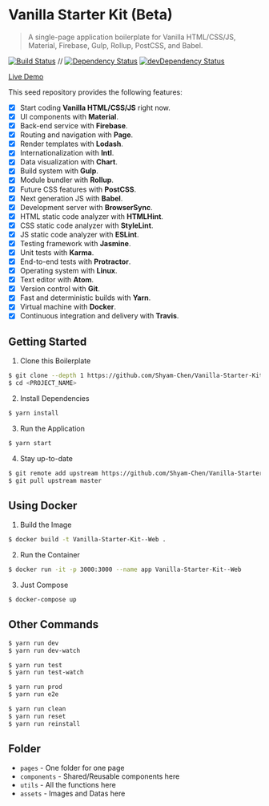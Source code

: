# Vanilla Starter Kit (Beta)

> A single-page application boilerplate for Vanilla HTML/CSS/JS, Material, Firebase, Gulp, Rollup, PostCSS, and Babel.

[![Build Status](https://travis-ci.org/Shyam-Chen/Vanilla-Starter-Kit--Web.svg?branch=master)](https://travis-ci.org/Shyam-Chen/Vanilla-Starter-Kit--Web)
 //
[![Dependency Status](https://david-dm.org/Shyam-Chen/Vanilla-Starter-Kit--Web.svg)](https://david-dm.org/Shyam-Chen/Vanilla-Starter-Kit--Web)
[![devDependency Status](https://david-dm.org/Shyam-Chen/Vanilla-Starter-Kit--Web/dev-status.svg)](https://david-dm.org/Shyam-Chen/Vanilla-Starter-Kit--Web?type=dev)

[Live Demo](https://test-1498d.firebaseapp.com/)

This seed repository provides the following features:
* [x] Start coding **Vanilla HTML/CSS/JS** right now.
* [x] UI components with **Material**.
* [x] Back-end service with **Firebase**.
* [x] Routing and navigation with **Page**.
* [x] Render templates with **Lodash**.
* [x] Internationalization with **Intl**.
* [x] Data visualization with **Chart**.
* [x] Build system with **Gulp**.
* [x] Module bundler with **Rollup**.
* [x] Future CSS features with **PostCSS**.
* [x] Next generation JS with **Babel**.
* [x] Development server with **BrowserSync**.
* [x] HTML static code analyzer with **HTMLHint**.
* [x] CSS static code analyzer with **StyleLint**.
* [x] JS static code analyzer with **ESLint**.
* [x] Testing framework with **Jasmine**.
* [x] Unit tests with **Karma**.
* [x] End-to-end tests with **Protractor**.
* [x] Operating system with **Linux**.
* [x] Text editor with **Atom**.
* [x] Version control with **Git**.
* [x] Fast and deterministic builds with **Yarn**.
* [x] Virtual machine with **Docker**.
* [x] Continuous integration and delivery with **Travis**.

## Getting Started

1) Clone this Boilerplate
```bash
$ git clone --depth 1 https://github.com/Shyam-Chen/Vanilla-Starter-Kit--Web.git <PROJECT_NAME>
$ cd <PROJECT_NAME>
```

2) Install Dependencies
```bash
$ yarn install
```

3) Run the Application
```bash
$ yarn start
```

4) Stay up-to-date
```bash
$ git remote add upstream https://github.com/Shyam-Chen/Vanilla-Starter-Kit--Web.git
$ git pull upstream master
```

## Using Docker

1) Build the Image
```bash
$ docker build -t Vanilla-Starter-Kit--Web .
```

2) Run the Container
```bash
$ docker run -it -p 3000:3000 --name app Vanilla-Starter-Kit--Web
```

3) Just Compose
```bash
$ docker-compose up
```

## Other Commands

```bash
$ yarn run dev
$ yarn run dev-watch

$ yarn run test
$ yarn run test-watch

$ yarn run prod
$ yarn run e2e

$ yarn run clean
$ yarn run reset
$ yarn run reinstall
```

## Folder
* `pages` - One folder for one page
* `components` - Shared/Reusable components here
* `utils` - All the functions here
* `assets` - Images and Datas here

